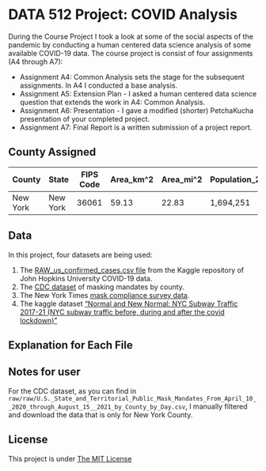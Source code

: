 # DATA 512 Project: COVID Analysis 
During the Course Project I took a look at some of the social aspects of the pandemic by conducting a human centered data science analysis of some available COVID-19 data. The course project is consist of four assignments (A4 through A7):
* Assignment A4: Common Analysis sets the stage for the subsequent assignments. In A4 I conducted a base analysis. 
* Assignment A5: Extension Plan - I asked a human centered data science question that extends the work in A4: Common Analysis. 
* Assignment A6: Presentation - I gave a modified (shorter) PetchaKucha presentation of your completed project.
* Assignment A7: Final Report is a written submission of a project report.

## County Assigned 
| County   | State    | FIPS Code |  Area_km^2 | Area_mi^2 | Population_2020_Census | Population_Increase_from_2010 | County Seat   |
| ---------| -------- | ----------| ---------- | --------- | ---------------------- | ----------------------------- | ------------- |
| New York | New York |   36061   |   59.13	   |   22.83   |       1,694,251        |           108,378             | Manhattan, NYC|

## Data
In this project, four datasets are being used:
1. The [RAW_us_confirmed_cases.csv file](https://www.kaggle.com/antgoldbloom/covid19-data-from-john-hopkins-university?select=RAW_us_confirmed_cases.csv) from the Kaggle repository of John Hopkins University COVID-19 data. 
2. The [CDC dataset](https://data.cdc.gov/Policy-Surveillance/U-S-State-and-Territorial-Public-Mask-Mandates-Fro/62d6-pm5i) of masking mandates by county. 
3. The New York Times [mask compliance survey data](https://github.com/nytimes/covid-19-data/tree/master/mask-use).  
4. The kaggle dataset [“Normal and New Normal: NYC Subway Traffic 2017-21 (NYC subway traffic before, during and after the covid lockdown)”](https://www.kaggle.com/eddeng/nyc-subway-traffic-data-20172021) 


## Explanation for Each File



## Notes for user
For the CDC dataset, as you can find in `raw/raw/U.S._State_and_Territorial_Public_Mask_Mandates_From_April_10__2020_through_August_15__2021_by_County_by_Day.csv`, I manually filtered and download the data that is only for New York County. 

## License
This project is under [The MIT License](https://opensource.org/licenses/MIT)



